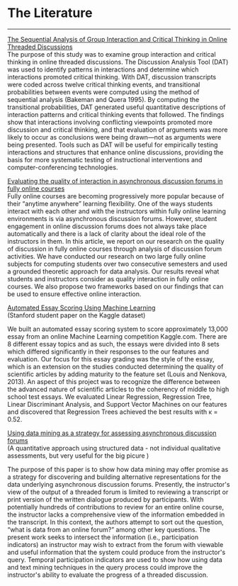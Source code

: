 # The Literature
***
[The Sequential Analysis of Group Interaction and Critical Thinking in Online Threaded Discussions](http://myweb.fsu.edu/ajeong/pubs/Jeong2003SequentialAnalysisInCMC.pdf)   
The purpose of this study was to examine group interaction and critical
thinking in online threaded discussions. The Discussion Analysis
Tool (DAT) was used to identify patterns in interactions and determine
which interactions promoted critical thinking. With DAT,
discussion transcripts were coded across twelve critical thinking
events, and transitional probabilities between events were computed
using the method of sequential analysis (Bakeman and Quera 1995).
By computing the transitional probabilities, DAT generated useful
quantitative descriptions of interaction patterns and critical thinking
events that followed. The findings show that interactions involving
conflicting viewpoints promoted more discussion and critical thinking,
and that evaluation of arguments was more likely to occur as
conclusions were being drawn—not as arguments were being presented.
Tools such as DAT will be useful for empirically testing interactions
and structures that enhance online discussions, providing
the basis for more systematic testing of instructional interventions
and computer-conferencing technologies.

[Evaluating the quality of interaction in asynchronous discussion forums in fully online courses](http://itecideas.pbworks.com/w/file/fetch/58427910/Evaluating%20Quality%20of%20Interactions%20online.pdf)     
Fully online courses are becoming progressively more popular because of their
“anytime anywhere” learning flexibility. One of the ways students interact with
each other and with the instructors within fully online learning environments is
via asynchronous discussion forums. However, student engagement in online
discussion forums does not always take place automatically and there is a lack
of clarity about the ideal role of the instructors in them. In this article, we report
on our research on the quality of discussion in fully online courses through
analysis of discussion forum activities. We have conducted our research on two
large fully online subjects for computing students over two consecutive semesters
and used a grounded theoretic approach for data analysis. Our results reveal
what students and instructors consider as quality interaction in fully online
courses. We also propose two frameworks based on our findings that can be
used to ensure effective online interaction.   



[Automated Essay Scoring Using Machine Learning](http://nlp.stanford.edu/courses/cs224n/2013/reports/song.pdf)      
(Stanford student paper on the Kaggle dataset)   

We built an automated essay scoring system
to score approximately 13,000 essay from an
online Machine Learning competition Kaggle.com.
There are 8 different essay topics
and as such, the essays were divided into 8
sets which differed significantly in their responses
to the our features and evaluation.
Our focus for this essay grading was the style
of the essay, which is an extension on the
studies conducted determining the quality of
scientific articles by adding maturity to the
feature set (Louis and Nenkova, 2013). An
aspect of this project was to recognize the difference
between the advanced nature of scientific
articles to the coherency of middle to
high school test essays. We evaluated Linear
Regression, Regression Tree, Linear Discriminant
Analysis, and Support Vector Machines
on our features and discovered that
Regression Trees achieved the best results
with κ = 0.52.







[Using data mining as a strategy for assessing asynchronous discussion forums](http://www.sciencedirect.com/science/article/pii/S0360131504000788)   
(A quantitative approach using structured data - not individual qualitative assessments, but very useful for the big picure )

The purpose of this paper is to show how data mining may offer promise as a strategy for discovering and building alternative representations for the data underlying asynchronous discussion forums. Presently, the instructor's view of the output of a threaded forum is limited to reviewing a transcript or print version of the written dialogue produced by participants. With potentially hundreds of contributions to review for an entire online course, the instructor lacks a comprehensive view of the information embedded in the transcript. In this context, the authors attempt to sort out the question, “what is data from an online forum?” among other key questions. The present work seeks to intersect the information (i.e., participation indicators) an instructor may wish to extract from the forum with viewable and useful information that the system could produce from the instructor's query. Temporal participation indicators are used to show how using data and text mining techniques in the query process could improve the instructor's ability to evaluate the progress of a threaded discussion.
